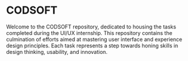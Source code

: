 # CODSOFT
Welcome to the CODSOFT repository, dedicated to housing the tasks completed during the UI/UX internship. This repository contains the culmination of efforts aimed at mastering user interface and experience design principles. Each task represents a step towards honing skills in design thinking, usability, and innovation.
